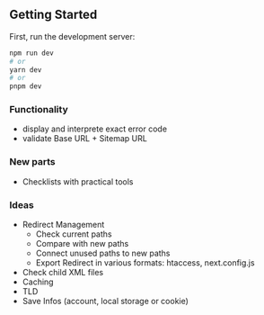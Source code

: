 ## Getting Started

First, run the development server:

```bash
npm run dev
# or
yarn dev
# or
pnpm dev
```

### Functionality
- display and interprete exact error code
- validate Base URL + Sitemap URL

### New parts
- Checklists with practical tools

### Ideas
- Redirect Management
    - Check current paths
    - Compare with new paths
    - Connect unused paths to new paths
    - Export Redirect in various formats: htaccess, next.config.js
- Check child XML files
- Caching
- TLD
- Save Infos (account, local storage or cookie)

